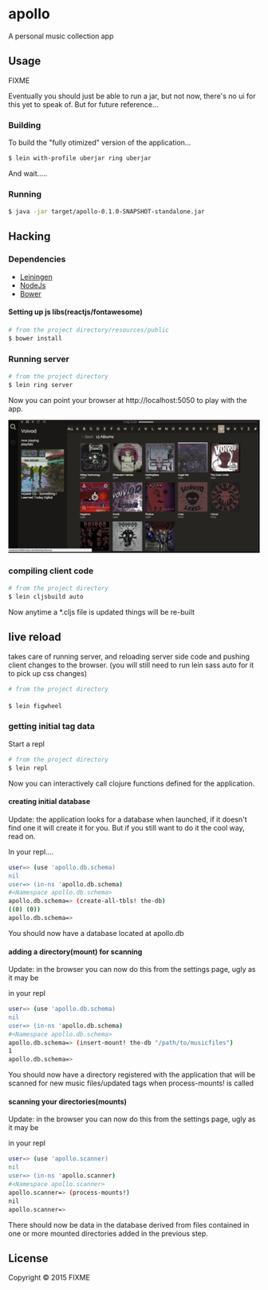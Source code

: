 # apollo

A personal music collection app

## Usage

FIXME

Eventually you should just be able to run a jar, but not now, there's no ui for this yet to speak of. But for future reference...

### Building

To build the "fully otimized" version of the application...

```bash
$ lein with-profile uberjar ring uberjar
```

And wait.....

### Running

```bash
$ java -jar target/apollo-0.1.0-SNAPSHOT-standalone.jar
```

## Hacking

### Dependencies

- [Leiningen](http://leiningen.org/)
- [NodeJs](http://nodejs.org/)
- [Bower](http://bower.io/)


#### Setting up js libs(reactjs/fontawesome)

```bash
# from the project directory/resources/public
$ bower install
```

### Running server

```bash
# from the project directory
$ lein ring server
```

Now you can point your browser at http://localhost:5050 to play with the app. 

![apollo screen shot](screenshot.png)

### compiling client code

```bash
# from the project directory
$ lein cljsbuild auto
```

Now anytime a *.cljs file is updated things will be re-built


## live reload

takes care of running server, and reloading server side code and
pushing client changes to the browser. (you will still need to run lein sass auto for it to pick up css changes)


```bash
# from the project directory

$ lein figwheel
```


### getting initial tag data

Start a repl

```bash
# from the project directory
$ lein repl
```

Now you can interactively call clojure functions defined for the application. 

#### creating initial database

Update: the application looks for a database when launched, if it
doesn't find one it will create it for you. But if you still want to
do it the cool way, read on.

In your repl....

```bash
user=> (use 'apollo.db.schema)
nil
user=> (in-ns 'apollo.db.schema)
#<Namespace apollo.db.schema>
apollo.db.schema=> (create-all-tbls! the-db)
((0) (0))
apollo.db.schema=> 
```

You should now have a database located at apollo.db

#### adding a directory(mount) for scanning

Update: in the browser you can now do this from the settings page, ugly as it may be

in your repl

````bash
user=> (use 'apollo.db.schema)
nil
user=> (in-ns 'apollo.db.schema)
#<Namespace apollo.db.schema>
apollo.db.schema=> (insert-mount! the-db "/path/to/musicfiles")
1
apollo.db.schema=> 
````

You should now have a directory registered with the application that will be scanned for new music files/updated tags when process-mounts! is called

#### scanning your directories(mounts)

Update: in the browser you can now do this from the settings page, ugly as it may be

in your repl

````bash
user=> (use 'apollo.scanner)
nil
user=> (in-ns 'apollo.scanner)
#<Namespace apollo.scanner>
apollo.scanner=> (process-mounts!)
nil
apollo.scanner=> 
````

There should now be data in the database derived from files contained in one or more mounted directories added in the previous step.

## License

Copyright © 2015 FIXME
